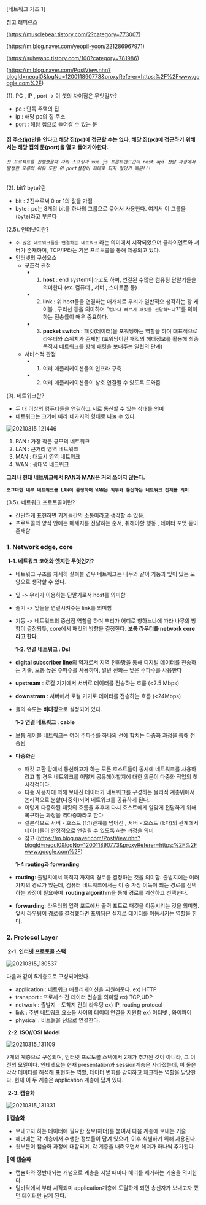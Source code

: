 [네트워크 기초 1]



참고 래퍼런스 

(https://musclebear.tistory.com/2?category=773007)

(https://m.blog.naver.com/yeopil-yoon/221286967971)

(https://suhwanc.tistory.com/100?category=781986)

 (https://m.blog.naver.com/PostView.nhn?blogId=neoul0&logNo=120011890773&proxyReferer=https:%2F%2Fwww.google.com%2F)



(1). PC , IP , port -> 이 셋의 차이점은 무엇일까?

- pc : 단독 주택의 집
- ip : 해당 pc의 집 주소
- port : 해당 집으로 들어갈 수 있는 문



#### 집 주소(ip)만을 안다고 해당 집(pc)에 접근할 수는 없다. 해당 집(pc)에 접근하기 위해서는 해당 집의 문(port)을 열고 들어가야한다.

###### `첫 프로젝트를 진행했을때 자바 스프링과 vue.js 프론트엔드간의 rest api 전달 과정에서 발생한 오류의 이유 또한 이 port설정이 제대로 되지 않았기 때문!!!`



(2). bit? byte?란

- bit : 2진수로써 0 or 1의 값을 가짐
- byte : pc는 8개의 bit를 하나의 그룹으로 묶어서 사용한다. 여기서 이 그룹을 (byte)라고 부른다



(2.5). 인터넷이란?

- `수 많은 네트워크들을 연결하는 네트워크` 라는 의미에서 시작되었으며 클라이언트와 서버가 존재하며, TCP/IP라는 기본 프로토콜을 통해 제공되고 있다.
- 인터넷의 구성요소
  - 구조적 관점
    - 1. <b>host</b> : end system이라고도 하며, 연결된 수많은 컴퓨팅 단말기들을 의미한다 (ex. 컴퓨터 , 서버 , 스마트폰 등)
    - 2. <b>link</b> : 위 host들을 연결하는 매개체로 우리가 일반적으 생각하는 광 케이블 , 구리선 등을 의미하며 "`얼마나 빠르게 패킷을 전달하느냐`?"를 의미하는 전송률이 매우 중요하다.
    - 3. <b>packet switch</b> :  패킷(데이터)을 포워딩하는 역할을 하며 대표적으로 라우터와 스위치가 존재함 (포워딩이란 패킷의 헤더정보를 활용해 최종 목적지 네트워크를 향해 패킷을 보내주는 일련의 단계)
  - 서비스적 관점
    - 1. 여러 애플리케이션들의 인프라 구축
    - 2. 여러 애플리케이션들이 상호 연결될 수 있도록 도와줌



(3). 네트워크란?

- 두 대 이상의 컴퓨터들을 연결하고 서로 통신할 수 있는 상태를 의미
- 네트워크는 크기에 따라 네가지의 형태로 나눌 수 있다.

![20210315_121446](20210315_121446.png)

1. PAN : 가장 작은 규모의 네트워크
2. LAN : 근거리 영역 네트워크
3. MAN : 대도시 영역 네트워크
4. WAN : 광대역 네크워크



<b>그러나 현대 네트워크에서 PAN과 MAN은 거의 쓰이지 않는다.</b>

<b>`조그마한 내부 네트워크를 LAN이 통칭하며 WAN은 외부와 통신하는 네트워크 전체를 의미`</b>



(3.5). 네트워크 프로토콜이란?

- 간단하게 표현하면 기계들간의 소통이라고 생각할 수 있음.
- 프로토콜의 양식 안에는 메세지를 전달하는 순서, 취해야할 행동 , 데이터 포맷 등이 존재함



### 1. Network edge, core

​	<b>1-1. 네트워크 코어와 엣지란 무엇인가?</b>

- 네트워크 구조를 자세히 살펴볼 경우 네트워크는 나무와 같이 기둥과 잎이 있는 모양으로 생각할 수 있다.

- 잎 -> 우리가 이용하는 단말기로서 host를 의미함

- 줄기 -> 잎들을 연결시켜주는 link를 의미함

- 기둥 -> 네트워크의 중심점 역할을 하며 뿌리가 어디로 향하느냐에 따라 나무의 방향이 결정되듯, core에서 패킷의 방향을 결정한다. <b>보통 라우터를 network core라고 한다</b>.

  

  <b>1-2. 연결 네트워크 : Dsl</b>

- <b>digital subscriber line</b>의 약자로서 지역 전화망을 통해 디지털 데이터를 전송하는 기술, 보통 높은 주파수를 사용하며, 일반 전화는 낮은 주파수를 사용한다

- <b>upstream</b> : 로컬 기기에서 서버로 데이터를 전송하는 흐름 (<2.5 Mbps)

- <b>downstram</b> : 서버에서 로컬 기기로 데이터를 전송하는 흐름 (<24Mbps)

- 둘의 속도는 <b>비대칭</b>으로 설정되어 있다.

  

  <b>1-3 연결 네트워크 : cable</b>

- 보통 케이블 네트워크는 여러 주파수를 하나의 선에 합치는 다중화 과정을 통해 전송됨

- <b>다중화</b>란

  - 패킷 교환 망에서 통신하고자 하는 모든 호스트들이 동시에 네트워크를 사용하려고 할 경우 네트워크를 어떻게 공유해야할지에 대한 의문이 다중화 작업의 첫 시작점이다.
  - 다중 사용자에 의해 보내진 데이터가 네트워크를 구성하는 물리적 계층위에서 논리적으로 분할(다중화)되어 네트워크를 공유하게 된다.
  - 이렇게 다중화된 패킷의 흐름을 추후에 다시 호스트에게 알맞게 전달하기 위해 복구하는 과정을 역다중화라고 한다
  - 결론적으로 서버 - 호스트 (1:1)관계를 넘어선 , 서버 - 호스트 (1:다)의 관계에서 데이터들이 안정적으로 연결될 수 있도록 하는 과정을 의미
  - 참고 (https://m.blog.naver.com/PostView.nhn?blogId=neoul0&logNo=120011890773&proxyReferer=https:%2F%2Fwww.google.com%2F)

  

  <b>1-4 routing과 forwarding</b>

  

- <b>routing</b>: 출발지에서 목적지 까지의 경로를 결정하는 것을 의미함. 출발지에는 여러가지의 경로가 있는데, 컴퓨터 네트워크에서는 이 중 가장 이득이 되는 경로를 선택하는 과정이 필요하며 <b> routing algorithm</b>을 통해 경로를 계산하고 선택한다.

- <b>forwarding</b>: 라우터의 입력 포트에서 출력 포트로 패킷을 이동시키는 것을 의미함. 앞서 라우팅이 경로를 결정했다면 포워딩은 실제로 데이터를 이동시키는 역할을 한다. 



### 2. Protocol Layer

<b> 2-1. 인터넷 프로토콜 스택</b>



![20210315_130537](20210315_130537.png)





다음과 같이 5계층으로 구성되어있다.

- application : 네트워크 애플리케이션을 지원해준다. ex) HTTP
- transport : 프로세스 간 데이터 전송을 의미함 ex) TCP,UDP
- network : 출발지 - 도착지 간의 라우팅 ex) IP, routing protocol
- link : 주변 네트워크 요소들 사이의 데이터 연결을 지원함 ex) 이더넷 , 와이파이
- physical : 비트들을 선으로 연결한다.



​	<b>2-2. ISO//OSI Model</b>

![20210315_131109](20210315_131109.png)

7개의 계층으로 구성되며, 인터넷 프로토콜 스택에서 2개가 추가된 것이 아니라, 그 이전의 모델이다. 인테넷으는 현재 presentation과 session계층은 사라졌는데, 이 둘은 각각 데이터를 해석해 표현하는 역할, 데이터 변화를 감지하고 체크하는 역할을 담당한다. 현재 이 두 계층은 application 계층에 담겨 있다.



​	<b>2-3. 캡슐화</b>

![20210315_131331](20210315_131331.png)

:cake:<b>캡슐화</b>

- 보내고자 하는 데이터에 필요한 정보(헤더)를 붙여서 다음 계층에 보내는 기술
- 헤더에는 각 계층에서 수행한 정보들이 담겨 있으며, 이후 식별하기 위해 사용된다.
- 윗부분이 캠슐화 과정에 대핟되며, 각 계층을 내려오면서 헤더가 하나씩 추가된다



:pizza:<b>역 캡슐화</b>

- 캡슐화와 정반대되는 개념으로 계층을 지날 때마다 헤더를 제거하는 기술을 의미한다.
- 밑바닥에서 부터 시작되며 application계층에 도달하게 되면 송신자가 보내고자 했던 데이터만 남게 된다.

































